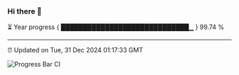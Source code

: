 ### Hi there 👋

⏳ Year progress { █████████████████████████████▁ } 99.74 %

---

⏰ Updated on Tue, 31 Dec 2024 01:17:33 GMT

![Progress Bar CI](https://github.com/liununu/liununu/workflows/Progress%20Bar%20CI/badge.svg)
